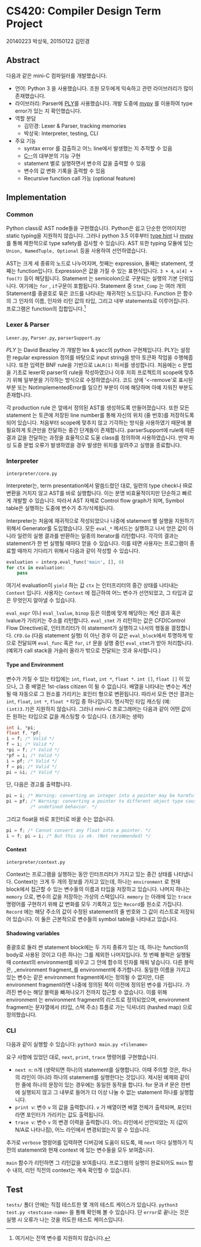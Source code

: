 # CS420: Compiler Design Term Project

20140223 박상욱, 20150122 김민경

## Abstract

다음과 같은 mini-C 컴파일러를 개발했습니다.

- 언어: Python 3 을 사용했습니다. 조원 모두에게 익숙하고 관련 라이브러리가 많이 존재했습니다.
- 라이브러리: Parser에 [PLY](https://www.dabeaz.com/ply/)를 사용했습니다. 개발 도중에 [mypy][mypy] 를 이용하여 type error가 있는 지 확인했습니다.
- 역할 분담
  - 김민경: Lexer & Parser, tracking memories
  - 박상욱: Interpreter, testing, CLI
- 주요 기능
  - syntax error 를 검출하고 어느 line에서 발생했는 지 추적할 수 있음
  - [C--](https://www2.cs.arizona.edu/~debray/Teaching/CSc453/DOCS/cminusminusspec.html)의 대부분의 기능 구현
  - statement 별로 실행하면서 변수의 값을 출력할 수 있음
  - 변수의 값 변화 기록을 출력할 수 있음
  - Recursive function call 가능 (optional feature)

## Implementation

### Common

Python class로 AST node들을 구현했습니다. Python은 쉽고 단순한 언어이지만 static typing을 지원하지 않습니다. 그러나 python 3.5 이후부터 [type hint](https://www.python.org/dev/peps/pep-0484/) 나 [mypy][mypy] 를 통해 제한적으로 type safety를 검사할 수 있습니다. AST 또한 typing 모듈에 있는 `Union, NamedTuple, Optional` 등을 사용하여 선언하였습니다.

AST는 크게 세 종류의 노드로 나누어지며, 첫째는 expression, 둘째는 statement, 셋째는 function입니다. Expression은 값을 가질 수 있는 표현식입니다. `3 + 4`, `a[4] + foo(7)` 등이 해당됩니다. Statement 는 semicolon으로 구분되는 실행의 기본 단위입니다. 여기에는 `for` , `if`구문이 포함됩니다. Statement 중 `Stmt_Comp` 는 여러 개의 Statement를 중괄호로 묶은 코드를 나타내는 재귀적인 노드입니다. Function 은 함수의 그 인자의 이름, 인자와 리턴 값의 타입, 그리고 내부 statements로 이루어집니다. 프로그램은 function의 집합입니다.[^1]

### Lexer & Parser

`Lexer.py`, `Parser.py`, `parserSupport.py`

_PLY_ 는 David Beazley 가 개발한 lex & yacc의 python 구현체입니다. PLY는 설정한 regular expression 정의를 바탕으로 input string을 받아 토큰화 작업을 수행해줍니다. 또한 입력한 BNF rule을 기반으로 `LALR(1)` 파서를 생성합니다. 처음에는 c 문법을 기초로 lexer와 parser의 rule을 작성하였으나 이후 저희 프로젝트의 scope에 맞추기 위해 일부분을 기각하는 방식으로 수정하였습니다. 코드 상에 '<-remove'로 표시된 부분 또는 NotImplementedError를 일으킨 부분이 이에 해당하며 아예 지워진 부분도 존재합니다.  

각 production rule 은 앞에서 정의된 AST를 생성하도록 만들어졌습니다. 또한 모든 statement 는 토큰에 저장된 line number를 통해 자신의 위치 (줄 번호)를 저장하도록 되어 있습니다. 처음부터 scope에 맞추지 않고 기각하는 방식을 사용하였기 때문에 불필요하게 토큰만을 전달하는 중간 단계들이 존재합니다. parserSupport에 rule에 따른 결과 값을 전달하는 과정을 효율적으로 도울 class를 정의하여 사용하였습니다. 만약 파싱 도중 문법 오류가 발생하였을 경우 발생한 위치를 알려주고 실행을 종료합니다.  

### Interpreter

`interpreter/core.py`

Interpreter는, term presentation에서 말씀드렸던 대로, 일련의 type check나 IR로 변환을 거치지 않고 AST를 바로 실행합니다. 이는 분명 비효율적이지만 단순하고 빠르게 개발할 수 있습니다. 따라서 AST 자체로 Control flow graph가 되며, Symbol table은 실행하는 도중에 변수가 추가/삭제됩니다.

Interpreter는 처음에 재귀적으로 작성되었으나 나중에 statement 별 실행을 지원하기 위해서 Generator를 도입했습니다. 모든 `eval_*` 메서드는 실행하고 나서 얻은 값이 아니라 일련의 실행 결과를 반환하는 일종의 Iterator를 리턴합니다. 각각의 결과는 statement가 한 번 실행될 때마다 얻을 수 있습니다. 이를 테면 사용자는 프로그램이 종료할 때까지 기다리기 위해서 다음과 같이 작성할 수 있습니다.

```python
evaluation = interp.eval_func('main', [], 0)
for ctx in evaluation:
    pass
```

여기서 evaluation이 `yield` 하는 값 `ctx` 는 인터프리터의 중간 상태를 나타내는 `Context` 입니다. 사용자는 `Context` 에 접근하여 어느 변수가 선언되었고, 그 타입과 값은 무엇인지 알아낼 수 있습니다.

`eval_expr` 이나 `eval_lvalue`, `binop` 등은 이름에 맞게 해당하는 계산 결과 혹은 lvalue가 가리키는 주소를 리턴합니다. `eval_stmt` 가 리턴하는 값은 _CFD_(Control Flow Directive)로, 인터프리터가 이 statement가 실행하고 나서의 행동을 결정합니다. `CFD.Go` (다음 statement 실행) 이 아닌 경우 이 값은 `eval_block`에서 투명하게 밖으로 전달되며  `eval_func` 혹은 `for`, `if` 문을 실행 중인 `eval_stmt`가 받아 처리합니다. (예외가 call stack을 거슬러 올라가 밖으로 전달되는 것과 유사합니다.)

#### Type and Environment 

변수가 가질 수 있는 타입에는 `int`, `float`, `int *`, `float *`. `int []`, `float []` 이 있으나, 그 중 배열은 1st-class citizen 이 될 수 없습니다. 배열을 나타내는 변수는 계산될 때 자동으로 그 원소를 가리키는 포인터 형으로 변환됩니다. 따라서 모든 연산 결과는 `int`, `float`, `int *`, `float *` 타입 중 하나입니다. 명시적인 타입 캐스팅 (예: `(int)3.7`)은 지원하지 않습니다. 그러나 mini-C 프로그래머는 다음과 같이 어떤 값이든 원하는 타입으로 값을 캐스팅할 수 있습니다. (초기화는 생략)

```c
int i, *pi;
float f, *pf;
i = f; /* Valid */
f = i; /* Valid */
*pi = f; /* Valid */
*pf = i; /* Valid */
i = pf; /* Valid */
f = pi; /* Valid */
pi = &i; /* Valid */
```

단, 다음은 경고를 출력합니다.

```c
pi = i; /* Warning: converting an integer into a pointer may be harmful. */
pi = pf; /* Warning: converting a pointer to different object type causes */
		 /* undefined behavior. */
```

그리고 float을 바로 포인터로 바꿀 수는 없습니다.

```c
pi = f; /* Cannot convert any float into a pointer. */
i = f; pi = i; /* But this is ok. (Not recommended) */
```

#### Context

`interpreter/context.py`

Context는 프로그램을 실행하는 동안 인터프리터가 가지고 있는 중간 상태를 나타냅니다. Context는 크게 두 개의 정보를 가지고 있는데, 하나는 `environment` 로 현재 block에서 접근할 수 있는 변수들의 이름과 타입을 저장하고 있습니다. 나머지 하나는 `memory` 으로, 변수의 값을 저장하는 가상의 스택입니다. `memory` 는 아래에 있는 `trace` 명령어를 구현하기 위해 값 변화를 모두 기록하고 있는 `Record`를 원소로 가집니다. `Record` 에는 해당 주소의 값이 수정된 statement의 줄 번호와 그 값이 리스트로 저장되어 있습니다. 이 둘은 근본적으로 변수들의 symbol table을 나타내고 있습니다.

#### Shadowing variables

중괄호로 둘러 싼 statement block에는 두 가지 종류가 있는 데, 하나는 function의 body로 사용된 것이고 다른 하나는 그를 제외한 나머지입니다. 첫 번째 블럭은 실행될 때 context의 environment를 비우고 그 안에 함수의 인자를 채워 넣습니다. 다른 블럭은, _environment fragment_를 environment에 추가합니다. 동일한 이름을 가지고 있는 변수는 같은 environment fragment에서는 정의될 수 없지만, 다른 environment fragment라면 나중에 정의된 쪽이 이전에 정의된 변수를 가립니다. 가려진 변수는 해당 블럭을 빠져나오기 전까지 접근할 수 없습니다. 이를 위해 environment 는 environment fragment의 리스트로 정의되었으며, environment fragment는 문자열에서 (타입, 스택 주소) 튜플로 가는 딕셔너리 (hashed map) 으로 정의했습니다.

### CLI

다음과 같이 실행할 수 있습니다: `python3 main.py <filename>`

요구 사항에 있었던 대로, `next`, `print`, `trace` 명령어를 구현했습니다. 

- `next n`: n개 (생략되면 하나)의 statement를 실행합니다. 이때 주의할 것은, 하나의 라인이 아니라 하나의 statement를 실행한다는 것입니다. 제시된 예제와 같이 한 줄에 하나의 문장이 있는 경우에는 동일한 동작을 합니다. for 문과 if 문은 한번에 실행되지 않고 그 내부로 들어가 더 이상 나눌 수 없는 statement 하나를 실행합니다.
- `print v`: 변수 `v` 의 값을 출력합니다. `v` 가 배열이면 배열 전체가 출력되며, 포인터라면 포인터가 가리키는 값도 출력됩니다.
- `trace v`: 변수 `v` 의 변경 이력을 출력합니다. 어느 라인에서 선언되었는 지 (값이 N/A로 나타나짐), 어느 라인에서 변경되었는지 알 수 있습니다.

추가로 `verbose` 명령어를 입력하면 디버깅에 도움이 되도록, 매 `next` 마다 실행하기 직전의 statement와 현재 context 에 있는 변수들을 모두 보여줍니다.

`main` 함수가 리턴하면 그 리턴값을 보여줍니다. 프로그램의 실행이 완료되어도 `main` 함수 내의, 리턴 직전의 context는 계속 확인할 수 있습니다.

## Test

`tests/` 폴더 안에는 직접 테스트한 몇 개의 테스트 케이스가 있습니다. `python3 test.py <testcase-name>` 을 통해 확인해 볼 수 있습니다. 단 `error`로 끝나는 것은 실행 시 오류가 나는 것을 의도한 테스트 케이스입니다.

[^1]: 여기서는 전역 변수를 지원하지 않습니다.

[mypy]: (http://mypy-lang.org/)
